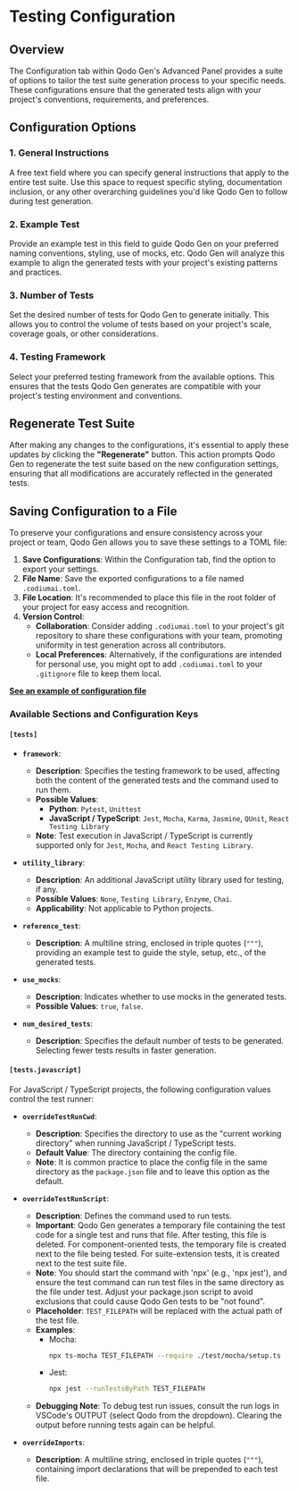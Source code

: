 # Testing Configuration

## Overview
The Configuration tab within Qodo Gen's Advanced Panel provides a suite of options to tailor the test suite generation process to your specific needs. These configurations ensure that the generated tests align with your project's conventions, requirements, and preferences.

## Configuration Options

### 1. General Instructions
A free text field where you can specify general instructions that apply to the entire test suite. Use this space to request specific styling, documentation inclusion, or any other overarching guidelines you'd like Qodo Gen to follow during test generation.

### 2. Example Test
Provide an example test in this field to guide Qodo Gen on your preferred naming conventions, styling, use of mocks, etc. Qodo Gen will analyze this example to align the generated tests with your project's existing patterns and practices.

### 3. Number of Tests
Set the desired number of tests for Qodo Gen to generate initially. This allows you to control the volume of tests based on your project's scale, coverage goals, or other considerations.

### 4. Testing Framework
Select your preferred testing framework from the available options. This ensures that the tests Qodo Gen generates are compatible with your project's testing environment and conventions.

## Regenerate Test Suite

After making any changes to the configurations, it's essential to apply these updates by clicking the **"Regenerate"** button. This action prompts Qodo Gen to regenerate the test suite based on the new configuration settings, ensuring that all modifications are accurately reflected in the generated tests.

## Saving Configuration to a File

To preserve your configurations and ensure consistency across your project or team, Qodo Gen allows you to save these settings to a TOML file:

1. **Save Configurations**: Within the Configuration tab, find the option to export your settings.
2. **File Name**: Save the exported configurations to a file named `.codiumai.toml`.
3. **File Location**: It's recommended to place this file in the root folder of your project for easy access and recognition.
4. **Version Control**:
    - **Collaboration**: Consider adding `.codiumai.toml` to your project's git repository to share these configurations with your team, promoting uniformity in test generation across all contributors.
    - **Local Preferences**: Alternatively, if the configurations are intended for personal use, you might opt to add `.codiumai.toml` to your `.gitignore` file to keep them local.

**[See an example of configuration file](https://github.com/Codium-ai/codiumai-vscode-release/blob/main/docs/.codiumai.toml)**

### Available Sections and Configuration Keys

#### `[tests]`

- **`framework`**:
    - **Description**: Specifies the testing framework to be used, affecting both the content of the generated tests and the command used to run them.
    - **Possible Values**:
        - **Python**: `Pytest`, `Unittest`
        - **JavaScript / TypeScript**: `Jest`, `Mocha`, `Karma`, `Jasmine`, `QUnit`, `React Testing Library`
    - **Note**: Test execution in JavaScript / TypeScript is currently supported only for `Jest`, `Mocha`, and `React Testing Library`.

- **`utility_library`**:
    - **Description**: An additional JavaScript utility library used for testing, if any. 
    - **Possible Values**: `None`, `Testing Library`, `Enzyme`, `Chai`.
    - **Applicability**: Not applicable to Python projects.

- **`reference_test`**:
    - **Description**: A multiline string, enclosed in triple quotes (`"""`), providing an example test to guide the style, setup, etc., of the generated tests.

- **`use_mocks`**:
    - **Description**: Indicates whether to use mocks in the generated tests.
    - **Possible Values**: `true`, `false`.

- **`num_desired_tests`**:
    - **Description**: Specifies the default number of tests to be generated. Selecting fewer tests results in faster generation.

#### `[tests.javascript]`

For JavaScript / TypeScript projects, the following configuration values control the test runner:

- **`overrideTestRunCwd`**:
    - **Description**: Specifies the directory to use as the "current working directory" when running JavaScript / TypeScript tests.
    - **Default Value**: The directory containing the config file.
    - **Note**: It is common practice to place the config file in the same directory as the `package.json` file and to leave this option as the default.

- **`overrideTestRunScript`**:
    - **Description**: Defines the command used to run tests.
    - **Important**: Qodo Gen generates a temporary file containing the test code for a single test and runs that file. After testing, this file is deleted. For component-oriented tests, the temporary file is created next to the file being tested. For suite-extension tests, it is created next to the test suite file.
    - **Note**: You should start the command with 'npx' (e.g., 'npx jest'), and ensure the test command can run test files in the same directory as the file under test. Adjust your package.json script to avoid exclusions that could cause Qodo Gen tests to be "not found".
    - **Placeholder**: `TEST_FILEPATH` will be replaced with the actual path of the test file.
    - **Examples**:
        - Mocha:
            ```bash
            npx ts-mocha TEST_FILEPATH --require ./test/mocha/setup.ts
            ```
        - Jest:
            ```bash
            npx jest --runTestsByPath TEST_FILEPATH
            ```
    - **Debugging Note**: To debug test run issues, consult the run logs in VSCode's OUTPUT (select Qodo from the dropdown). Clearing the output before running tests again can be helpful.

- **`overrideImports`**:
    - **Description**: A multiline string, enclosed in triple quotes (`"""`), containing import declarations that will be prepended to each test file.

